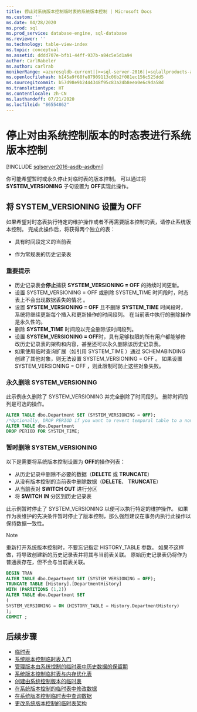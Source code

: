 ```yaml
---
title: 停止对系统版本控制临时表的系统版本控制 | Microsoft Docs
ms.custom: ''
ms.date: 04/28/2020
ms.prod: sql
ms.prod_service: database-engine, sql-database
ms.reviewer: ''
ms.technology: table-view-index
ms.topic: conceptual
ms.assetid: dddd707e-bfb1-44ff-937b-a84c5e5d1a94
author: CarlRabeler
ms.author: carlrab
monikerRange: =azuresqldb-current||>=sql-server-2016||=sqlallproducts-allversions||>=sql-server-linux-2017||=azuresqldb-mi-current
ms.openlocfilehash: b145a9f68fe87909113c06b2f081ec156c525dd5
ms.sourcegitcommit: b57d98e9b2444348f95c83a24b8eea0e6c9da58d
ms.translationtype: HT
ms.contentlocale: zh-CN
ms.lasthandoff: 07/21/2020
ms.locfileid: "86554862"
---
```

# <a name="stopping-system-versioning-on-a-system-versioned-temporal-table"></a>停止对由系统控制版本的时态表进行系统版本控制

[!INCLUDE [sqlserver2016-asdb-asdbmi](../../includes/applies-to-version/sqlserver2016-asdb-asdbmi.md)]

你可能希望暂时或永久停止对临时表的版本控制。 可以通过将 **SYSTEM_VERSIONING** 子句设置为 **OFF**实现此操作。

## <a name="setting-system_versioning--off"></a>将 SYSTEM_VERSIONING 设置为 OFF

如果希望对时态表执行特定的维护操作或者不再需要版本控制的表，请停止系统版本控制。 完成此操作后，将获得两个独立的表：

- 具有时间段定义的当前表

- 作为常规表的历史记录表

### <a name="important-remarks"></a>重要提示

- 历史记录表会**停止**捕获 **SYSTEM_VERSIONING = OFF** 的持续时间更新。
- 设置 SYSTEM_VERSIONING = OFF 或删除 SYSTEM_TIME 时间段时，时态表上不会出现数据丢失的情况    。
- 设置 **SYSTEM_VERSIONING = OFF** 且不删除 **SYSTEM_TIME** 时间段时，系统将继续更新每个插入和更新操作的时间段列。 在当前表中执行的删除操作是永久性的。
- 删除 **SYSTEM_TIME** 时间段以完全删除该时间段列。
- 设置 **SYSTEM_VERSIONING = OFF**时，具有足够权限的所有用户都能够修改历史记录表的架构和内容，甚至还可以永久删除该历史记录表。
- 如果使用临时查询扩展（如引用 SYSTEM_TIME  ）通过 SCHEMABINDING 创建了其他对象，则无法设置 SYSTEM_VERSIONING = OFF  。 如果设置 SYSTEM_VERSIONING = OFF  ，则此限制可防止这些对象失败。

### <a name="permanently-remove-system_versioning"></a>永久删除 SYSTEM_VERSIONING

此示例永久删除了 SYSTEM_VERSIONING 并完全删除了时间段列。 删除时间段列是可选的操作。

```sql
ALTER TABLE dbo.Department SET (SYSTEM_VERSIONING = OFF);
/*Optionally, DROP PERIOD if you want to revert temporal table to a non-temporal*/
ALTER TABLE dbo.Department
DROP PERIOD FOR SYSTEM_TIME;
```

### <a name="temporarily-remove-system_versioning"></a>暂时删除 SYSTEM_VERSIONING

以下是需要将系统版本控制设置为 **OFF**的操作列表：

- 从历史记录中删除不必要的数据（**DELETE** 或 **TRUNCATE**）
- 从没有版本控制的当前表中删除数据（**DELETE**、 **TRUNCATE**）
- 从当前表对 **SWITCH OUT** 进行分区
- 将 **SWITCH IN** 分区到历史记录表

此示例暂时停止了 SYSTEM_VERSIONING 以便可以执行特定的维护操作。 如果作为表维护的先决条件暂时停止了版本控制，那么强烈建议在事务内执行此操作以保持数据一致性。

> [!NOTE]
> 重新打开系统版本控制时，不要忘记指定 HISTORY_TABLE 参数。 如果不这样做，将导致创建新的历史记录表并将其与当前表关联。 原始历史记录表仍将作为普通表存在，但不会与当前表关联。

```sql
BEGIN TRAN
ALTER TABLE dbo.Department SET (SYSTEM_VERSIONING = OFF);
TRUNCATE TABLE [History].[DepartmentHistory]
WITH (PARTITIONS (1,2))
ALTER TABLE dbo.Department SET
(
SYSTEM_VERSIONING = ON (HISTORY_TABLE = History.DepartmentHistory)
);
COMMIT ;
```

## <a name="next-steps"></a>后续步骤

- [临时表](../../relational-databases/tables/temporal-tables.md)
- [系统版本控制临时表入门](../../relational-databases/tables/getting-started-with-system-versioned-temporal-tables.md)
- [管理版本由系统控制的临时表中历史数据的保留期](../../relational-databases/tables/manage-retention-of-historical-data-in-system-versioned-temporal-tables.md)
- [系统版本控制临时表与内存优化表](../../relational-databases/tables/system-versioned-temporal-tables-with-memory-optimized-tables.md)
- [创建由系统控制版本的临时表](../../relational-databases/tables/creating-a-system-versioned-temporal-table.md)
- [在系统版本控制的临时表中修改数据](../../relational-databases/tables/modifying-data-in-a-system-versioned-temporal-table.md)
- [在系统版本控制临时表中查询数据](../../relational-databases/tables/querying-data-in-a-system-versioned-temporal-table.md)
- [更改系统版本控制的临时表架构](../../relational-databases/tables/changing-the-schema-of-a-system-versioned-temporal-table.md)
